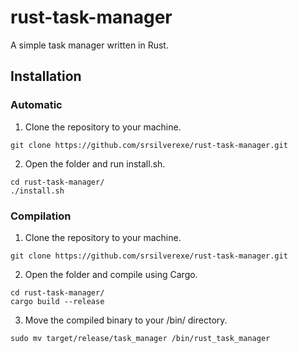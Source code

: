 # rust-task-manager

A simple task manager written in Rust.

## Installation

### Automatic
1. Clone the repository to your machine.
```shell
git clone https://github.com/srsilverexe/rust-task-manager.git
```
2. Open the folder and run install.sh.
```shell
cd rust-task-manager/
./install.sh
```
### Compilation
1. Clone the repository to your machine.

```shell
git clone https://github.com/srsilverexe/rust-task-manager.git
```
2. Open the folder and compile using Cargo.
```shell
cd rust-task-manager/
cargo build --release
```
3. Move the compiled binary to your /bin/ directory.
```shell
sudo mv target/release/task_manager /bin/rust_task_manager
```
